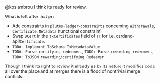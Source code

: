 @koslambrou  I think its ready for review.

What is left after that pr:
 - Add constraints in `plutus-ledger-constraints` concerning `Withdrawals`, `Certificate`, `Metadata` (functional constraint)
 - Swap `DCert` in the `txCertificates` field of `Tx` for i.e. cardano-api/`Certificate`.
 - `TODO: Implement ToSchema TxMetadataValue`
 - `TODO: Parse certifying redeemer.`, `TODO: Parse rewarding redeemer.`, `TODO: ToJSON rewarding/certifying Redeemer.`

Though I think its right to review it already as by its nature it modifies code all over the place and at merges there is a flood of nontrivial merge conflicts.